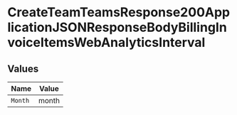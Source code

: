 # CreateTeamTeamsResponse200ApplicationJSONResponseBodyBillingInvoiceItemsWebAnalyticsInterval


## Values

| Name    | Value   |
| ------- | ------- |
| `Month` | month   |